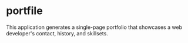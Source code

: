 # portfile
This application generates a single-page portfolio that showcases a web developer's contact, history, and skillsets.
